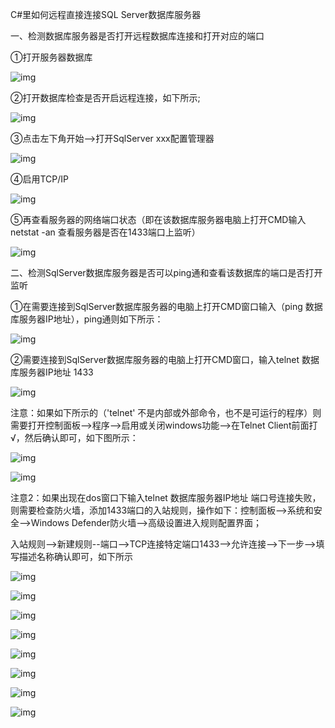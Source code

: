 C#里如何远程直接连接SQL Server数据库服务器


一、检测数据库服务器是否打开远程数据库连接和打开对应的端口

①打开服务器数据库

![img](https://img-blog.csdnimg.cn/20190807132024257.png?x-oss-process=image/watermark,type_ZmFuZ3poZW5naGVpdGk,shadow_10,text_aHR0cHM6Ly9ibG9nLmNzZG4ubmV0L3hpYW9jaGVuWElIVUE=,size_16,color_FFFFFF,t_70)

②打开数据库检查是否开启远程连接，如下所示;

![img](https://img-blog.csdnimg.cn/20190807132306323.png?x-oss-process=image/watermark,type_ZmFuZ3poZW5naGVpdGk,shadow_10,text_aHR0cHM6Ly9ibG9nLmNzZG4ubmV0L3hpYW9jaGVuWElIVUE=,size_16,color_FFFFFF,t_70)

③点击左下角开始-->打开SqlServer xxx配置管理器

![img](https://img-blog.csdnimg.cn/20190807132510184.png?x-oss-process=image/watermark,type_ZmFuZ3poZW5naGVpdGk,shadow_10,text_aHR0cHM6Ly9ibG9nLmNzZG4ubmV0L3hpYW9jaGVuWElIVUE=,size_16,color_FFFFFF,t_70)

④启用TCP/IP

![img](https://img-blog.csdnimg.cn/20190807132618853.png?x-oss-process=image/watermark,type_ZmFuZ3poZW5naGVpdGk,shadow_10,text_aHR0cHM6Ly9ibG9nLmNzZG4ubmV0L3hpYW9jaGVuWElIVUE=,size_16,color_FFFFFF,t_70)

⑤再查看服务器的网络端口状态（即在该数据库服务器电脑上打开CMD输入netstat  -an 查看服务器是否在1433端口上监听）

![img](https://img-blog.csdnimg.cn/20190807133426589.png?x-oss-process=image/watermark,type_ZmFuZ3poZW5naGVpdGk,shadow_10,text_aHR0cHM6Ly9ibG9nLmNzZG4ubmV0L3hpYW9jaGVuWElIVUE=,size_16,color_FFFFFF,t_70)

二、检测SqlServer数据库服务器是否可以ping通和查看该数据库的端口是否打开监听

①在需要连接到SqlServer数据库服务器的电脑上打开CMD窗口输入（ping 数据库服务器IP地址），ping通则如下所示：

![img](https://img-blog.csdnimg.cn/20190807133032109.png?x-oss-process=image/watermark,type_ZmFuZ3poZW5naGVpdGk,shadow_10,text_aHR0cHM6Ly9ibG9nLmNzZG4ubmV0L3hpYW9jaGVuWElIVUE=,size_16,color_FFFFFF,t_70)

②需要连接到SqlServer数据库服务器的电脑上打开CMD窗口，输入telnet  数据库服务器IP地址 1433

![img](https://img-blog.csdnimg.cn/20190807134144246.png?x-oss-process=image/watermark,type_ZmFuZ3poZW5naGVpdGk,shadow_10,text_aHR0cHM6Ly9ibG9nLmNzZG4ubmV0L3hpYW9jaGVuWElIVUE=,size_16,color_FFFFFF,t_70)



注意：如果如下所示的（'telnet' 不是内部或外部命令，也不是可运行的程序）则需要打开控制面板-->程序-->启用或关闭windows功能-->在Telnet Client前面打√，然后确认即可，如下图所示：

![img](https://img-blog.csdnimg.cn/20190807134248146.png)

![img](https://img-blog.csdnimg.cn/20190807134453481.png?x-oss-process=image/watermark,type_ZmFuZ3poZW5naGVpdGk,shadow_10,text_aHR0cHM6Ly9ibG9nLmNzZG4ubmV0L3hpYW9jaGVuWElIVUE=,size_16,color_FFFFFF,t_70)

注意2：如果出现在dos窗口下输入telnet 数据库服务器IP地址 端口号连接失败，则需要检查防火墙，添加1433端口的入站规则，操作如下：控制面板-->系统和安全-->Windows Defender防火墙-->高级设置进入规则配置界面；

入站规则-->新建规则--端口-->TCP连接特定端口1433-->允许连接-->下一步-->填写描述名称确认即可，如下所示

 ![img](https://img-blog.csdnimg.cn/20190807134959936.png)

![img](https://img-blog.csdnimg.cn/20190807135145344.png?x-oss-process=image/watermark,type_ZmFuZ3poZW5naGVpdGk,shadow_10,text_aHR0cHM6Ly9ibG9nLmNzZG4ubmV0L3hpYW9jaGVuWElIVUE=,size_16,color_FFFFFF,t_70)

![img](https://img-blog.csdnimg.cn/20190807135216186.png?x-oss-process=image/watermark,type_ZmFuZ3poZW5naGVpdGk,shadow_10,text_aHR0cHM6Ly9ibG9nLmNzZG4ubmV0L3hpYW9jaGVuWElIVUE=,size_16,color_FFFFFF,t_70)

![img](https://img-blog.csdnimg.cn/20190807135348226.png?x-oss-process=image/watermark,type_ZmFuZ3poZW5naGVpdGk,shadow_10,text_aHR0cHM6Ly9ibG9nLmNzZG4ubmV0L3hpYW9jaGVuWElIVUE=,size_16,color_FFFFFF,t_70)

![img](https://img-blog.csdnimg.cn/20190807135418314.png?x-oss-process=image/watermark,type_ZmFuZ3poZW5naGVpdGk,shadow_10,text_aHR0cHM6Ly9ibG9nLmNzZG4ubmV0L3hpYW9jaGVuWElIVUE=,size_16,color_FFFFFF,t_70)

![img](https://img-blog.csdnimg.cn/20190807135542878.png?x-oss-process=image/watermark,type_ZmFuZ3poZW5naGVpdGk,shadow_10,text_aHR0cHM6Ly9ibG9nLmNzZG4ubmV0L3hpYW9jaGVuWElIVUE=,size_16,color_FFFFFF,t_70)

![img](https://img-blog.csdnimg.cn/20190807135623323.png?x-oss-process=image/watermark,type_ZmFuZ3poZW5naGVpdGk,shadow_10,text_aHR0cHM6Ly9ibG9nLmNzZG4ubmV0L3hpYW9jaGVuWElIVUE=,size_16,color_FFFFFF,t_70)

![img](https://img-blog.csdnimg.cn/20190807135746640.png?x-oss-process=image/watermark,type_ZmFuZ3poZW5naGVpdGk,shadow_10,text_aHR0cHM6Ly9ibG9nLmNzZG4ubmV0L3hpYW9jaGVuWElIVUE=,size_16,color_FFFFFF,t_70)

